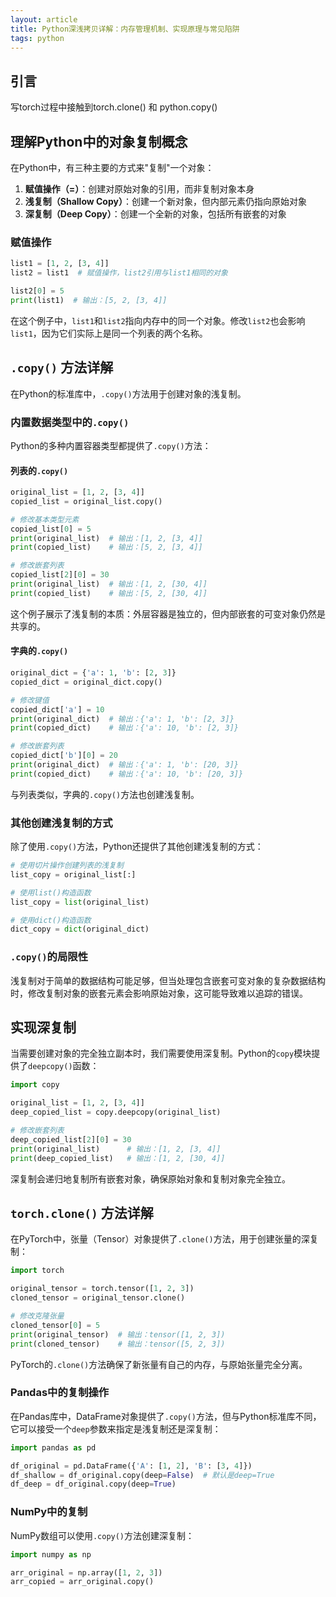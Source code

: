 ```yaml
---
layout: article
title: Python深浅拷贝详解：内存管理机制、实现原理与常见陷阱
tags: python
---
```


## 引言

写torch过程中接触到torch.clone() 和 python.copy()
## 理解Python中的对象复制概念

在Python中，有三种主要的方式来"复制"一个对象：

1. **赋值操作（=）**：创建对原始对象的引用，而非复制对象本身
2. **浅复制（Shallow Copy）**：创建一个新对象，但内部元素仍指向原始对象
3. **深复制（Deep Copy）**：创建一个全新的对象，包括所有嵌套的对象

### 赋值操作

```python
list1 = [1, 2, [3, 4]]
list2 = list1  # 赋值操作，list2引用与list1相同的对象

list2[0] = 5
print(list1)  # 输出：[5, 2, [3, 4]]
```

在这个例子中，`list1`和`list2`指向内存中的同一个对象。修改`list2`也会影响`list1`，因为它们实际上是同一个列表的两个名称。

## `.copy()` 方法详解

在Python的标准库中，`.copy()`方法用于创建对象的浅复制。

### 内置数据类型中的`.copy()`

Python的多种内置容器类型都提供了`.copy()`方法：

#### 列表的`.copy()`

```python
original_list = [1, 2, [3, 4]]
copied_list = original_list.copy()

# 修改基本类型元素
copied_list[0] = 5
print(original_list)  # 输出：[1, 2, [3, 4]]
print(copied_list)    # 输出：[5, 2, [3, 4]]

# 修改嵌套列表
copied_list[2][0] = 30
print(original_list)  # 输出：[1, 2, [30, 4]]
print(copied_list)    # 输出：[5, 2, [30, 4]]
```

这个例子展示了浅复制的本质：外层容器是独立的，但内部嵌套的可变对象仍然是共享的。

#### 字典的`.copy()`

```python
original_dict = {'a': 1, 'b': [2, 3]}
copied_dict = original_dict.copy()

# 修改键值
copied_dict['a'] = 10
print(original_dict)  # 输出：{'a': 1, 'b': [2, 3]}
print(copied_dict)    # 输出：{'a': 10, 'b': [2, 3]}

# 修改嵌套列表
copied_dict['b'][0] = 20
print(original_dict)  # 输出：{'a': 1, 'b': [20, 3]}
print(copied_dict)    # 输出：{'a': 10, 'b': [20, 3]}
```

与列表类似，字典的`.copy()`方法也创建浅复制。

### 其他创建浅复制的方式

除了使用`.copy()`方法，Python还提供了其他创建浅复制的方式：

```python
# 使用切片操作创建列表的浅复制
list_copy = original_list[:]

# 使用list()构造函数
list_copy = list(original_list)

# 使用dict()构造函数
dict_copy = dict(original_dict)
```

### `.copy()`的局限性

浅复制对于简单的数据结构可能足够，但当处理包含嵌套可变对象的复杂数据结构时，修改复制对象的嵌套元素会影响原始对象，这可能导致难以追踪的错误。

## 实现深复制

当需要创建对象的完全独立副本时，我们需要使用深复制。Python的`copy`模块提供了`deepcopy()`函数：

```python
import copy

original_list = [1, 2, [3, 4]]
deep_copied_list = copy.deepcopy(original_list)

# 修改嵌套列表
deep_copied_list[2][0] = 30
print(original_list)      # 输出：[1, 2, [3, 4]]
print(deep_copied_list)   # 输出：[1, 2, [30, 4]]
```

深复制会递归地复制所有嵌套对象，确保原始对象和复制对象完全独立。

## `torch.clone()` 方法详解



在PyTorch中，张量（Tensor）对象提供了`.clone()`方法，用于创建张量的深复制：

```python
import torch

original_tensor = torch.tensor([1, 2, 3])
cloned_tensor = original_tensor.clone()

# 修改克隆张量
cloned_tensor[0] = 5
print(original_tensor)  # 输出：tensor([1, 2, 3])
print(cloned_tensor)    # 输出：tensor([5, 2, 3])
```

PyTorch的`.clone()`方法确保了新张量有自己的内存，与原始张量完全分离。

### Pandas中的复制操作

在Pandas库中，DataFrame对象提供了`.copy()`方法，但与Python标准库不同，它可以接受一个`deep`参数来指定是浅复制还是深复制：

```python
import pandas as pd

df_original = pd.DataFrame({'A': [1, 2], 'B': [3, 4]})
df_shallow = df_original.copy(deep=False)  # 默认是deep=True
df_deep = df_original.copy(deep=True)
```

### NumPy中的复制

NumPy数组可以使用`.copy()`方法创建深复制：

```python
import numpy as np

arr_original = np.array([1, 2, 3])
arr_copied = arr_original.copy()
```